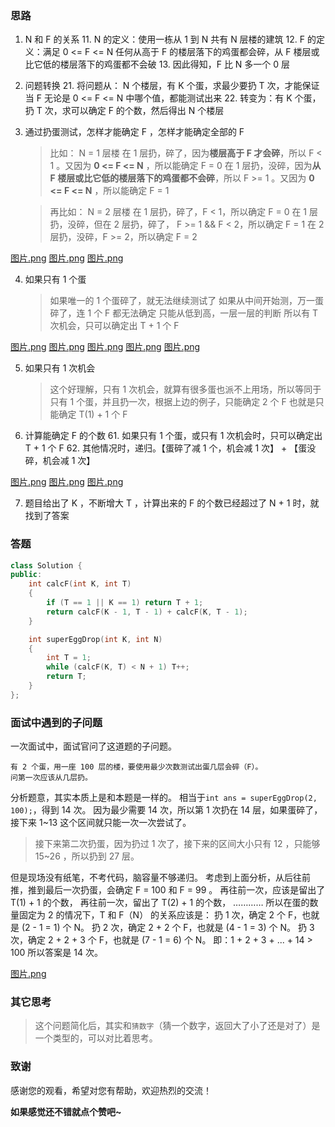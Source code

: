 ### 思路
1. N 和 F 的关系
	11. N 的定义：使用一栋从 1 到 N 共有 N 层楼的建筑
	12. F 的定义：满足 0 <= F <= N 任何从高于 F 的楼层落下的鸡蛋都会碎，从 F 楼层或比它低的楼层落下的鸡蛋都不会破
	13. 因此得知，F 比 N 多一个 0 层

2. 问题转换
	21. 将问题从： N 个楼层，有 K 个蛋，求最少要扔 T 次，才能保证当 F 无论是 0 <= F <= N 中哪个值，都能测试出来
	22. 转变为：有 K 个蛋，扔 T 次，求可以确定 F 的个数，然后得出 N 个楼层

3. 通过扔蛋测试，怎样才能确定 F ，怎样才能确定全部的 F

	> 比如： N = 1 层楼
	> 在 1 层扔，碎了，因为**楼层高于 F 才会碎**，所以 F < 1 。又因为 **0 <= F <= N** ，所以能确定 F = 0
	> 在 1 层扔，没碎，因为**从 F 楼层或比它低的楼层落下的鸡蛋都不会碎**，所以 F >= 1 。又因为 **0 <= F <= N** ，所以能确定 F = 1

	> 再比如： N = 2 层楼
	> 在 1 层扔，碎了，F < 1，所以确定 F = 0
	> 在 1 层扔，没碎，但在 2 层扔，碎了， F >= 1 && F < 2，所以确定 F = 1
	> 在 2 层扔，没碎，F >= 2，所以确定 F = 2

  [图片.png](https://pic.leetcode-cn.com/0bb87d083c1c8d99a8463bac8c252309e00421217f2d4090335e7f01145598ea-%E5%9B%BE%E7%89%87.png)  [图片.png](https://pic.leetcode-cn.com/9e628923014b5f9e7d9219fe7b1faeb5629a32bd29b0be903dd70a6ef9144c29-%E5%9B%BE%E7%89%87.png)  [图片.png](https://pic.leetcode-cn.com/18721cd7d06c9c18f194d761746ba3d98f270bd38b673d54507a16207bd4a47e-%E5%9B%BE%E7%89%87.png) 

4. 如果只有 1 个蛋
	> 如果唯一的 1 个蛋碎了，就无法继续测试了
	> 如果从中间开始测，万一蛋碎了，连 1 个 F 都无法确定
	> 只能从低到高，一层一层的判断
	> 所以有 T 次机会，只可以确定出 T + 1 个 F

  [图片.png](https://pic.leetcode-cn.com/e8adda20509809f7713ab10dce6c4553d8076df99ee8abfb7ce903c8fdb40471-%E5%9B%BE%E7%89%87.png)  [图片.png](https://pic.leetcode-cn.com/2abbedf13fd97df3f0f189be87ee9cda0108fb81396d1cfaf384488c4c3beda4-%E5%9B%BE%E7%89%87.png)  [图片.png](https://pic.leetcode-cn.com/83d3ec12d3b67e2b47222d33627eca28247106431a73c84246c8a82bc152741a-%E5%9B%BE%E7%89%87.png)  [图片.png](https://pic.leetcode-cn.com/554edbed44412eae7c3b70f68c9625396522f8e7d5c3a349bcc8e077b9bfecbb-%E5%9B%BE%E7%89%87.png)  [图片.png](https://pic.leetcode-cn.com/9bf67967d49eaabbfa0067675c8696a41b90ad1a51dba049ac5b8657e02719c6-%E5%9B%BE%E7%89%87.png) 

5. 如果只有 1 次机会
	> 这个好理解，只有 1 次机会，就算有很多蛋也派不上用场，所以等同于只有 1 个蛋，并且扔一次，根据上边的例子，只能确定 2 个 F
	> 也就是只能确定 T(1) + 1 个 F

6. 计算能确定 F 的个数
	61. 如果只有 1 个蛋，或只有 1 次机会时，只可以确定出 T + 1 个 F
	62. 其他情况时，递归。【蛋碎了减 1 个，机会减 1 次】 + 【蛋没碎，机会减 1 次】

  [图片.png](https://pic.leetcode-cn.com/dec63b4512630abf0de386d11600addfa25a445e5fe14c604d9a24caa3e28edd-%E5%9B%BE%E7%89%87.png)  [图片.png](https://pic.leetcode-cn.com/b3b09876a0daaa33eca78ef59b74c9c72098445f92fea2dab389eedec604ba9a-%E5%9B%BE%E7%89%87.png)  [图片.png](https://pic.leetcode-cn.com/e74f24d92f6db77c4a2e47b8c245f35d0644647c453e8d77bdfa7dc08770f578-%E5%9B%BE%E7%89%87.png) 


7. 题目给出了 K ，不断增大 T ，计算出来的 F 的个数已经超过了 N + 1 时，就找到了答案


### 答题
```C++ []
class Solution {
public:
    int calcF(int K, int T)
    {
        if (T == 1 || K == 1) return T + 1;
        return calcF(K - 1, T - 1) + calcF(K, T - 1);
    }

    int superEggDrop(int K, int N)
    {
        int T = 1;
        while (calcF(K, T) < N + 1) T++;
        return T;
    }
};
```

### 面试中遇到的子问题
一次面试中，面试官问了这道题的子问题。

```
有 2 个蛋，用一座 100 层的楼，要使用最少次数测试出蛋几层会碎（F）。
问第一次应该从几层扔。
```

分析题意，其实本质上是和本题是一样的。
相当于`int ans = superEggDrop(2, 100);`，得到 14 次。
因为最少需要 14 次，所以第 1 次扔在 14 层，如果蛋碎了，接下来 1~13 这个区间就只能一次一次尝试了。
> 接下来第二次扔蛋，因为扔过 1 次了，接下来的区间大小只有 12 ，只能够 15~26 ，所以扔到 27 层。


但是现场没有纸笔，不考代码，脑容量不够递归。
考虑到上面分析，从后往前推，推到最后一次扔蛋，会确定 F = 100 和 F = 99 。
再往前一次，应该是留出了 T(1) + 1 的个数，
再往前一次，留出了 T(2) + 1 的个数，
…………
所以在蛋的数量固定为 2 的情况下，T 和 F（N） 的关系应该是：
扔 1 次，确定 2 个 F，也就是 (2 - 1 = 1) 个 N。
扔 2 次，确定 2 + 2 个 F，也就是 (4 - 1 = 3) 个 N。
扔 3 次，确定 2 + 2 + 3 个 F，也就是 (7 - 1 = 6) 个 N。
即：1 + 2 + 3 + ... + 14 > 100
所以答案是 14 次。

 [图片.png](https://pic.leetcode-cn.com/250d60226ecabc4776304c04395bba60810184b44fa87437c6845c44dbcaab84-%E5%9B%BE%E7%89%87.png)


### 其它思考
> 这个问题简化后，其实和`猜数字`（猜一个数字，返回大了小了还是对了）是一个类型的，可以对比着思考。




### 致谢

感谢您的观看，希望对您有帮助，欢迎热烈的交流！  

**如果感觉还不错就点个赞吧~**


